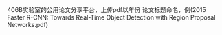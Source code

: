 406B实验室的公用论文分享平台，上传pdf以年份 论文标题命名，例(2015 Faster R-CNN: Towards Real-Time Object Detection with Region Proposal Networks.pdf)
